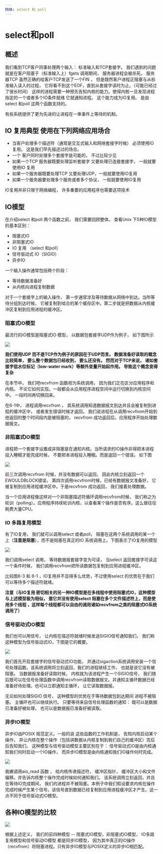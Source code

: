 ```yaml
---
网络: select 和 poll
---
```


# select和poll

## 概述

我们看到TCP客户同事处理两个输入： 标准输入和TCP套接字。 我们遇到的问题就是在客户阻塞于（标准输入上）fgets 调用期间， 服务器进程会被杀死。 服务器TCP 虽然正确的给客户TCP发送了一个FIN ， 但是既然客户进程正阻塞与从标准输入读入的过程， 它将看不到这个EOF，直到从套接字读时为止。（可能已经过了很长时间） 这样的进程需要一种预先告知内核的能力。使得内核一旦发现进程指定的一个或者多个IO条件就绪 它就通知进程。 这个能力成为IO复用。 是由select 和poll 这两个函数支持的。

有些系统提供了更为先进的让进程在一串事件上等待的机制。

## IO 复用典型 使用在下列网络应用场合

* 当客户处理多个描述符（通常是交互式输入和网络套接字时候） 必须使用IO复用。 这是我们早先描述过的场合。
* 一个 客户同时处理多个套接字是可能的， 不过比较少见
* 如果一个TCP 服务器既要处理监听套接字 又要处理已连接套接字， 一般就要使用IO 复用
* 如果一个服务器既要处理TCP 又要处理UDP，一般就要使用IO复用
* 如果一个服务器要处理多个服务或者多个协议， 一般就要使用IO复用

IO复用并非只限于网络编程， 许多重要的应用程序也需要这项技术

## IO模型

在介绍select 和poll 两个函数之前， 我们需要回顾整体。 查看Unix 下5种IO模型的基本区别：

* 阻塞式IO
* 非阻塞式IO
* IO 复用 （select 和poll）
* 信号驱动式 IO（SIGIO）
* 异步IO

 一个输入操作通常包括两个阶段：

* 等待数据准备好
* 从内核向进程复制数据

对于一个套接字上的输入操作， 第一步通常涉及等待数据从网络中到达。当所等待分组到达时候， 它被复制到啮合的某个缓存区中。第二步就是把数据从内核缓冲区复制到应用进程的缓冲区。

### 阻塞式IO模型

最流行的IO模型是阻塞式IO 模型， 以数据包套接字UDP作为例子， 如下图所示

![](../../.gitbook/assets/image%20%2830%29.png)

**我们使用UDP 而不是TCP作为例子的原因在于UDP而言。 数据准备好读取的概念比较简单， 要么整个数据包已经收到， 要么还没有。 然而对于TCP来说， 诸如套接字低水位标记（low-water mark）等额外变量开始起作用。 导致这个概念变得复杂**

在本节中， 我们吧recvfrom 函数视为系统调用， 因为我们正在区分应用程序和内核。 不论它如何实现。一般都会从应用程序进程空间中运行切换到内核空间中。 一段时间再切换回来。

在6-1中， 进程调用recvfrom ， 其系统调用知道数据报文到达并且会被复制到进程的缓冲区中， 或者发生错误时候才返回。  我们说进程在从调用recvfrom开始到他返回的整个时间段内是被阻塞的， recvfrom 成功返回后，应用程序开始处理数据报文。



### 非阻塞式IO模型

进程把一个套接字设置成非阻塞是在通知内核。当所请求的IO操作非得把本进程投入睡眠才能完成时候， 不要把本进程投入睡眠。而是返回一个错误。 如下图

![](../../.gitbook/assets/image%20%2819%29.png)

前三次调用recvfrom 时候，并没有数据可以返回， 因此内核立刻返回一个 EWOULDBLOCK错误， 第四次调用recvfrom时候，已经有数据报文准备好， 它被复制到应用进程缓冲区中。于是recvfrom 成功返回， 我们接着处理数据。

当一个应用进程像这样对一个非阻塞描述符循环调用recvfrom时候， 我们称之为轮训（polling）。应用程序持续轮训内核，以查看某个操作是否有序。这么做往往耗费大量CPU。 



### IO 多路复用模型

有了IO复用， 我们就可以调用select 或者poll， 阻塞在这两个系统调用的某一个上（**注意是阻塞**），而不是阻塞在真正的IO 系统调用上。下图表示了IO复用的模型

![](../../.gitbook/assets/image%20%285%29.png)

我们调用select 调用， 等待数据报套接字变为可读， 当select 返回套接字可读这一个条件时候， 我们调用recvfrom把所读数据包复制到应用进程缓冲区。

比较图6-3 和 6-1 ，IO复用并不显得多么优势，不过使用select 的优势在于我们可以等待多个描述符就绪。

**注意（与IO复用 密切相关的另一种IO模型是在多线程中使用阻塞式IO，这种模型与上述模型极为相似， 蛋它并没有使用select 阻塞在多个文件描述符上，而是使用多个线程 ，这样每个线程都可以自由的调用诸如recvfrom之类的阻塞式IO系统调用了）**

### 信号驱动式IO模型

我们也可以用信号， 让内核在描述符就绪时候发送SIGIO信号通知我们， 我们称这种模型为信号驱动式IO，下图是它的概要。

![](../../.gitbook/assets/image%20%284%29.png)



我们首先开启套接字的信号驱动式IO功能， 并通过sigaction系统调用安装一个信号处理函数。该系统调用将立刻返回，我们的进程继续工作， 也就是说它没有被阻塞。 当数据报准备好读取时候， 内核就为该进程产生一个SIGIO信号， 我们随后既可以在信号处理函数中调用recvfrom读取数据报文。并通知主循环数据已经准备好待处理。也可以立即通知主循环， 让它读取数据报。



无论如何处理SIGIO 信号， 这种模型的优势在于等待数据包到达期间 进程不被阻塞。 主循环也可以继续执行。 只要等待来自信号处理函数的通知： 既可以是数据已准备好被处理， 也可以是数据报已准备好被读取。



### 异步IO模型

异步IO由POSIX 规范定义。一般的说 这些函数的工作机制是， 告知内核启动某个操作， 并让内核在整个操作（包括讲数据从内核复制到我们自己的缓冲区）完后后告知我们。 这种模型与信号驱动模型主要区别在于： 信号驱动式IO是由内核通知我们何时启动一个IO操作， 而异步IO模型是由内核通知我们IO操作何时完成。

![](../../.gitbook/assets/image%20%2821%29.png)

我嫩调用aio\_read 函数 ， 给内核传递描述符， 缓冲区指针， 缓冲区大小和文件偏移。并告诉内核整个操作完成时候如何通知我们。 该系统调用立刻返回，并且在等待IO完成期间， 我们的进程并不被阻塞。本例子中我们假设要求内核在操作完成时候产生某个信号。该信号直到数据已经复制到应用进程缓冲区才产生。这一点不同于信号驱动式IO模型。



## 各种IO模型的比较

![](../../.gitbook/assets/image%20%2822%29.png)

根据上述定义， 我们的前四种模型 -- 阻塞式IO模型，非阻塞式IO模型， IO多路复用模型和信号驱动IO模型 都是同步IO模型， 因为其中真正的IO操作（recvfrom）将阻塞进程。只有异步IO模型与POSIX定义的异步IO相匹配。

